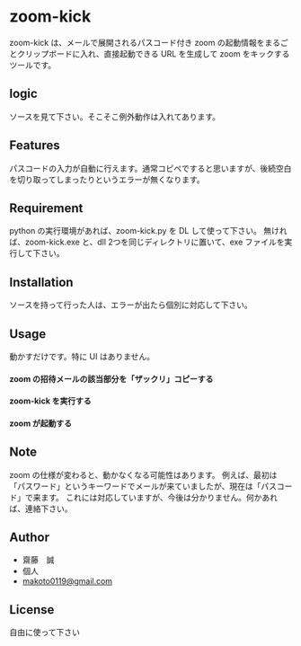 # zoom-kick
zoom-kick は、メールで展開されるパスコード付き zoom の起動情報をまるごとクリップボードに入れ、直接起動できる URL を生成して zoom をキックするツールです。

## logic
ソースを見て下さい。そこそこ例外動作は入れてあります。

## Features
パスコードの入力が自動に行えます。通常コピペですると思いますが、後続空白を切り取ってしまったりというエラーが無くなります。

## Requirement
python の実行環境があれば、zoom-kick.py を DL して使って下さい。
無ければ、zoom-kick.exe と、dll 2つを同じディレクトリに置いて、exe ファイルを実行して下さい。

## Installation
ソースを持って行った人は、エラーが出たら個別に対応して下さい。

## Usage
動かすだけです。特に UI はありません。
#### zoom の招待メールの該当部分を「ザックリ」コピーする
#### zoom-kick を実行する
#### zoom が起動する

## Note
zoom の仕様が変わると、動かなくなる可能性はあります。
例えば、最初は「パスワード」というキーワードでメールが来ていましたが、現在は「パスコード」で来ます。
これには対応していますが、今後は分かりません。何かあれば、連絡下さい。

## Author
* 齋藤　誠
* 個人
* makoto0119@gmail.com

## License
自由に使って下さい
